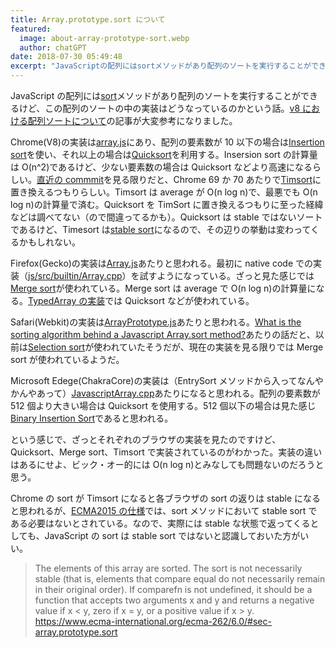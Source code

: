 ```yaml
---
title: Array.prototype.sort について
featured:
  image: about-array-prototype-sort.webp
  author: chatGPT
date: 2018-07-30 05:49:48
excerpt: "JavaScriptの配列にはsortメソッドがあり配列のソートを実行することができるけど、この配列のソートの中の実装はどうなっているのかという話。v8における配列ソートについての記事が大変参考になりました。"
---
```


JavaScript の配列には[sort](https://developer.mozilla.org/ja/docs/Web/JavaScript/Reference/Global_Objects/Array/sort)メソッドがあり配列のソートを実行することができるけど、この配列のソートの中の実装はどうなっているのかという話。[v8 における配列ソートについて](http://kakts-tec.hatenablog.com/entry/2016/12/18/153845)の記事が大変参考になりました。

Chrome(V8)の実装は[array.js](https://github.com/v8/v8/blob/master/src/js/array.js#L645)にあり、配列の要素数が 10 以下の場合は[Insertion sort](https://en.wikipedia.org/wiki/Insertion_sort)を使い、それ以上の場合は[Quicksort](https://en.wikipedia.org/wiki/Quicksort)を利用する。Insersion sort の計算量は O(n^2)であるけど、少ない要素数の場合は Quicksort などより高速になるらしい。[直近の commmit](https://github.com/v8/v8/commit/f7bad08397d922d7fe0bc10624f517c6f5412595)を見る限りだと、Chrome 69 か 70 あたりで[Timsort](https://en.wikipedia.org/wiki/Timsort)に置き換えるつもりらしい。Timsort は average が O(n log n)で、最悪でも O(n log n)の計算量で済む。Quicksort を TimSort に置き換えるつもりに至った経緯などは調べてない（ので間違ってるかも）。Quicksort は stable ではないソートであるけど、Timesort は[stable sort](https://ja.wikipedia.org/wiki/%E5%AE%89%E5%AE%9A%E3%82%BD%E3%83%BC%E3%83%88)になるので、その辺りの挙動は変わってくるかもしれない。

Firefox(Gecko)の実装は[Array.js](https://github.com/mozilla/gecko-dev/blob/64077545fac88592352819da9d5097d10d521667/js/src/builtin/Array.js#L186)あたりと思われる。最初に native code での実装（[js/src/builtin/Array.cpp](https://github.com/mozilla/gecko-dev/blob/a80651653faa78fa4dfbd238d099c2aad1cec304/js/src/builtin/Array.cpp)）を試すようになっている。ざっと見た感じでは[Merge sort](https://en.wikipedia.org/wiki/Merge_sort)が使われている。Merge sort は average で O(n log n)の計算量になる。[TypedArray の実装](https://github.com/mozilla/gecko-dev/blob/8d9f459c772562e5d8e2e12f53a005ab38293a70/js/src/builtin/TypedArray.js#L1159)では Quicksort などが使われている。

Safari(Webkit)の実装は[ArrayPrototype.js](https://github.com/WebKit/webkit/blob/master/Source/JavaScriptCore/builtins/ArrayPrototype.js)あたりと思われる。[What is the sorting algorithm behind a Javascript Array.sort method?](https://www.quora.com/What-is-the-sorting-algorithm-behind-a-Javascript-Array-sort-method)あたりの話だと、以前は[Selection sort](https://en.wikipedia.org/wiki/Selection_sort)が使われていたそうだが、現在の実装を見る限りでは Merge sort が使われているようだ。

Microsoft Edege(ChakraCore)の実装は（EntrySort メソッドから入ってなんやかんやあって）[JavascriptArray.cpp](https://github.com/Microsoft/ChakraCore/blob/17dbf40e9470022795d912bc207a10cfc64ff7e2/lib/Runtime/Library/JavascriptArray.cpp#L6498)あたりになると思われる。配列の要素数が 512 個より大きい場合は Quicksort を使用する。512 個以下の場合は見た感じ[Binary Insertion Sort](https://www.geeksforgeeks.org/binary-insertion-sort/)であると思われる。

という感じで、ざっとそれぞれのブラウザの実装を見たのですけど、Quicksort、Merge sort、Timsort で実装されているのがわかった。実装の違いはあるにせよ、ビック・オー的には O(n log n)とみなしても問題ないのだろうと思う。

Chrome の sort が Timsort になると各ブラウザの sort の返りは stable になると思われるが、[ECMA2015 の仕様](https://www.ecma-international.org/ecma-262/6.0/#sec-array.prototype.sort)では、sort メソッドにおいて stable sort である必要はないとされている。なので、実際には stable な状態で返ってくるとしても、JavaScript の sort は stable sort ではないと認識しておいた方がいい。

> The elements of this array are sorted. The sort is not necessarily stable (that is, elements that compare equal do not necessarily remain in their original order). If comparefn is not undefined, it should be a function that accepts two arguments x and y and returns a negative value if x < y, zero if x = y, or a positive value if x > y.
> https://www.ecma-international.org/ecma-262/6.0/#sec-array.prototype.sort
